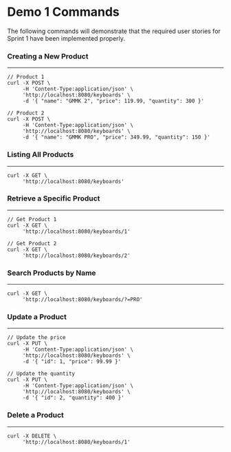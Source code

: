 # Demo 1 Commands
The following commands will demonstrate that the required user stories for Sprint 1 have been implemented properly.

### Creating a New Product
---
```curl
// Product 1
curl -X POST \
     -H 'Content-Type:application/json' \
     'http://localhost:8080/keyboards' \
     -d '{ "name": "GMMK 2", "price": 119.99, "quantity": 300 }'

// Product 2
curl -X POST \
     -H 'Content-Type:application/json' \
     'http://localhost:8080/keyboards' \
     -d '{ "name": "GMMK PRO", "price": 349.99, "quantity": 150 }'
```

### Listing All Products
---
```curl
curl -X GET \ 
     'http://localhost:8080/keyboards'
```

### Retrieve a Specific Product
---
```curl
// Get Product 1
curl -X GET \
     'http://localhost:8080/keyboards/1'

// Get Product 2
curl -X GET \
     'http://localhost:8080/keyboards/2'
```

### Search Products by Name
---
```curl
curl -X GET \ 
     'http://localhost:8080/keyboards/?=PRO'
```

### Update a Product
---
```
// Update the price
curl -X PUT \ 
     -H 'Content-Type:application/json' \
     'http://localhost:8080/keyboards' \
     -d '{ "id": 1, "price": 99.99 }'

// Update the quantity
curl -X PUT \ 
     -H 'Content-Type:application/json' \
     'http://localhost:8080/keyboards' \
     -d '{ "id": 2, "quantity": 400 }'
```

### Delete a Product
----
```
curl -X DELETE \
     'http://localhost:8080/keyboards/1'
```